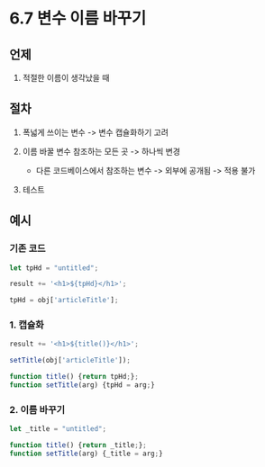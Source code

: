 # 6.7 변수 이름 바꾸기

## 언제

1. 적절한 이름이 생각났을 때

## 절차

1. 폭넓게 쓰이는 변수 -> 변수 캡슐화하기 고려

2. 이름 바꿀 변수 참조하는 모든 곳 -> 하나씩 변경

    - 다른 코드베이스에서 참조하는 변수 -> 외부에 공개됨 -> 적용 불가
3. 테스트

## 예시

### 기존 코드

```javascript
let tpHd = "untitled";

result += '<h1>${tpHd}</h1>';

tpHd = obj['articleTitle'];
```

### 1. 캡슐화

```javascript
result += '<h1>${title()}</h1>';

setTitle(obj['articleTitle']);

function title() {return tpHd;};
function setTitle(arg) {tpHd = arg;}
```

### 2. 이름 바꾸기

```javascript
let _title = "untitled";

function title() {return _title;};
function setTitle(arg) {_title = arg;}
```